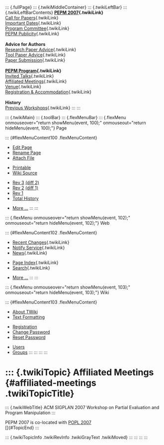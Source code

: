 ::: {.fullPage}
::: {.twikiMiddleContainer}
::: {.twikiLeftBar}
::: {.twikiLeftBarContents}
**[PEPM 2007](WebHome){.twikiLink}**\
[Call for Papers](CallForPapers){.twikiLink}\
[Important Dates](ImportantDates){.twikiLink}\
[Program Committee](ProgramCommittee){.twikiLink}\
[PEPM Publicity](PEPMPublicity){.twikiLink}\
\
**Advice for Authors**\
[Research Paper Advice](ResearchPaperAdvice){.twikiLink}\
[Tool Paper Advice](ToolPaperAdvice){.twikiLink}\
[Paper Submission](PaperSubmission){.twikiLink}\
\
**[PEPM Program](PEPMProgram){.twikiLink}**\
[Invited Talks](InvitedTalks){.twikiLink}\
[Affiliated Meetings](AffiliatedMeetings){.twikiLink}\
[Venue](WorkshopVenue){.twikiLink}\
[Registration & Accommodation](RegistrationAndAccomodation){.twikiLink}\
\
**History**\
[Previous Workshops](PreviousWorkshops){.twikiLink}
:::
:::

::: {.twikiMain}
::: {.toolBar}
::: {.flexMenuBar}
::: {.flexMenu onmouseover="return showMenu(event, 100);" onmouseout="return hideMenu(event, 100);"}
Page

::: {#flexMenuContent100 .flexMenuContent}
-   [Edit
    Page](http://www.program-transformation.org/edit/PEPM07/AffiliatedMeetings?t=1536827645)
-   [Rename
    Page](http://www.program-transformation.org/rename/PEPM07/AffiliatedMeetings)
-   [Attach
    File](http://www.program-transformation.org/attach/PEPM07/AffiliatedMeetings)

<!-- -->

-   [Printable](http://www.program-transformation.org/view/PEPM07/AffiliatedMeetings?skin=print.pattern)
-   [Wiki
    Source](http://www.program-transformation.org/view/PEPM07/AffiliatedMeetings?skin=text&raw=on&contenttype=text/plain)

<!-- -->

-   [Rev
    3](http://www.program-transformation.org/view/PEPM07/AffiliatedMeetings?rev=1.3)
    [(diff 2)](http://www.program-transformation.org/rdiff/PEPM07/AffiliatedMeetings?rev1=1.3&rev2=1.2)
-   [Rev
    2](http://www.program-transformation.org/view/PEPM07/AffiliatedMeetings?rev=1.2)
    [(diff 1)](http://www.program-transformation.org/rdiff/PEPM07/AffiliatedMeetings?rev1=1.2&rev2=1.1)
-   [Rev
    1](http://www.program-transformation.org/view/PEPM07/AffiliatedMeetings?rev=1.1)
-   [Total
    History](http://www.program-transformation.org/rdiff/PEPM07/AffiliatedMeetings)

<!-- -->

-   [More
    \...](http://www.program-transformation.org/oops/PEPM07/AffiliatedMeetings?template=oopsmore&param1=1.3&param2=1.3)
:::
:::

::: {.flexMenu onmouseover="return showMenu(event, 102);" onmouseout="return hideMenu(event, 102);"}
Web

::: {#flexMenuContent102 .flexMenuContent}
-   [Recent Changes](WebChanges){.twikiLink}
-   [Notify Service](WebNotify){.twikiLink}
-   [News](WebNews){.twikiLink}

<!-- -->

-   [Page Index](WebIndex){.twikiLink}
-   [Search](WebSearch){.twikiLink}

<!-- -->

-   [More
    \...](http://www.program-transformation.org/oops/PEPM07/AffiliatedMeetings?template=oopsmore&param1=1.3&param2=1.3)
:::
:::

::: {.flexMenu onmouseover="return showMenu(event, 103);" onmouseout="return hideMenu(event, 103);"}
Wiki

::: {#flexMenuContent103 .flexMenuContent}
-   [About
    TWiki](http://www.program-transformation.org/view/TWiki/WebHome)
-   [Text
    Formatting](http://www.program-transformation.org/view/TWiki/TextFormattingRules)

<!-- -->

-   [Registration](http://www.program-transformation.org/view/TWiki/TWikiRegistration)
-   [Change
    Password](http://www.program-transformation.org/view/TWiki/ChangePassword)
-   [Reset
    Password](http://www.program-transformation.org/view/TWiki/ResetPassword)

<!-- -->

-   [Users](http://www.program-transformation.org/view/Main/TWikiUsers)
-   [Groups](http://www.program-transformation.org/view/Main/TWikiGroups)
:::
:::
:::
:::

::: {.twikiTopic}
Affiliated Meetings {#affiliated-meetings .twikiTopicTitle}
===================

::: {.twikiWebTitle}
ACM SIGPLAN 2007 Workshop on Partial Evaluation and Program Manipulation
:::

PEPM 2007 is co-located with [POPL
2007](http://www.cs.ucsd.edu/popl/07/)\
[]{#TopicEnd}
:::

::: {.twikiTopicInfo .twikiRevInfo .twikiGrayText .twikiMoved}
:::
:::
:::
:::
